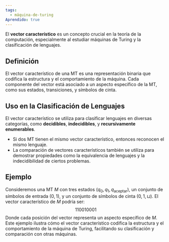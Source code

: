 ```yaml
---
tags:
  - máquina-de-turing
Aprendido: true
---
```


El **vector característico** es un concepto crucial en la teoría de la computación, especialmente al estudiar máquinas de Turing y la clasificación de lenguajes.

## Definición
El vector característico de una MT es una representación binaria que codifica la estructura y el comportamiento de la máquina. Cada componente del vector está asociado a un aspecto específico de la MT, como sus estados, transiciones, y símbolos de cinta.

## Uso en la Clasificación de Lenguajes

El vector característico se utiliza para clasificar lenguajes en diversas categorías, como **decidibles**, **indecidibles**, y **recursivamente enumerables**.

- Si dos MT tienen el mismo vector característico, entonces reconocen el mismo lenguaje.
- La comparación de vectores característicos también se utiliza para demostrar propiedades como la equivalencia de lenguajes y la indecidibilidad de ciertos problemas.

## Ejemplo

Consideremos una MT $M$ con tres estados $(q_0, q_1, q_{\text{aceptar}})$, un conjunto de símbolos de entrada $(0, 1)$, y un conjunto de símbolos de cinta $(0, 1, \sqcup)$. El vector característico de $M$ podría ser: 
$$\text{110010001}$$
Donde cada posición del vector representa un aspecto específico de $M$.
Este ejemplo ilustra cómo el vector característico codifica la estructura y el comportamiento de la máquina de Turing, facilitando su clasificación y comparación con otras máquinas.